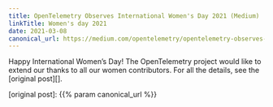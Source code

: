 ```yaml
---
title: OpenTelemetry Observes International Women's Day 2021 (Medium)
linkTitle: Women's day 2021
date: 2021-03-08
canonical_url: https://medium.com/opentelemetry/opentelemetry-observes-international-womens-day-2021-4493a157f119
---
```


Happy International Women’s Day! The OpenTelemetry project would like to extend
our thanks to all our women contributors. For all the details, see the [original
post][].

[original post]: {{% param canonical_url %}}
